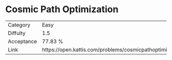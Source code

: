 # Cosmic Path Optimization

<table>
    <tr>
        <td>Category</td>
        <td>Easy</td>
    </tr>
    <tr>
        <td>Diffulty</td>
        <td>1.5</td>
    </tr>
    <tr>
        <td>Acceptance</td>
        <td>77.83 %</td>
    </tr>
    <tr>
        <td>Link</td>
        <td>https://open.kattis.com/problems/cosmicpathoptimization</td>
    </tr>
</table>